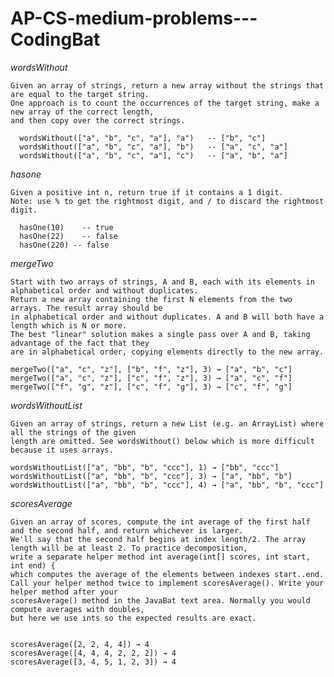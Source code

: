 # AP-CS-medium-problems---CodingBat

*wordsWithout*
	
	Given an array of strings, return a new array without the strings that are equal to the target string. 
	One approach is to count the occurrences of the target string, make a new array of the correct length, 
	and then copy over the correct strings.

	  wordsWithout(["a", "b", "c", "a"], "a") 	-- ["b", "c"]
	  wordsWithout(["a", "b", "c", "a"], "b") 	-- ["a", "c", "a"]
	  wordsWithout(["a", "b", "c", "a"], "c") 	-- ["a", "b", "a"]
    
*hasone*
    	
	Given a positive int n, return true if it contains a 1 digit. 
	Note: use % to get the rightmost digit, and / to discard the rightmost digit.

	  hasOne(10) 	-- true
	  hasOne(22) 	-- false
	  hasOne(220) -- false

*mergeTwo*
	
	Start with two arrays of strings, A and B, each with its elements in alphabetical order and without duplicates. 
	Return a new array containing the first N elements from the two arrays.	The result array should be 
	in alphabetical order and without duplicates. A and B will both have a length which is N or more. 
	The best "linear" solution makes a single pass over A and B, taking advantage of the fact that they 
	are in alphabetical order, copying elements directly to the new array.

	mergeTwo(["a", "c", "z"], ["b", "f", "z"], 3) → ["a", "b", "c"]
	mergeTwo(["a", "c", "z"], ["c", "f", "z"], 3) → ["a", "c", "f"]
	mergeTwo(["f", "g", "z"], ["c", "f", "g"], 3) → ["c", "f", "g"]
	
*wordsWithoutList*

	Given an array of strings, return a new List (e.g. an ArrayList) where all the strings of the given 
	length are omitted. See wordsWithout() below which is more difficult because it uses arrays.

	wordsWithoutList(["a", "bb", "b", "ccc"], 1) → ["bb", "ccc"]
	wordsWithoutList(["a", "bb", "b", "ccc"], 3) → ["a", "bb", "b"]
	wordsWithoutList(["a", "bb", "b", "ccc"], 4) → ["a", "bb", "b", "ccc"]

*scoresAverage*

	Given an array of scores, compute the int average of the first half and the second half, and return whichever is larger. 
	We'll say that the second half begins at index length/2. The array length will be at least 2. To practice decomposition, 
	write a separate helper method int average(int[] scores, int start, int end) { 
	which computes the average of the elements between indexes start..end. 
	Call your helper method twice to implement scoresAverage(). Write your helper method after your 
	scoresAverage() method in the JavaBat text area. Normally you would compute averages with doubles, 
	but here we use ints so the expected results are exact.


	scoresAverage([2, 2, 4, 4]) → 4
	scoresAverage([4, 4, 4, 2, 2, 2]) → 4
	scoresAverage([3, 4, 5, 1, 2, 3]) → 4

